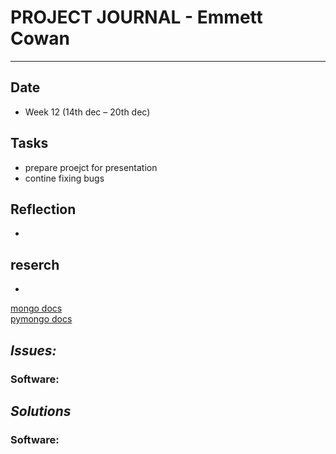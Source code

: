 
# **PROJECT JOURNAL - Emmett Cowan**
----------------------------------------------------------------------

## **Date**
-	Week 12 (14th dec – 20th dec)

## **Tasks**
-	prepare proejct for presentation
-	contine fixing bugs

## **Reflection**
-	
## **reserch**
-	

[mongo docs](https://docs.mongodb.com/)  
[pymongo docs](programcreek.com/python/index/322/win32gui)  

## **_Issues:_**

### **Software:**
	

## **_Solutions_**

### **Software:**
	